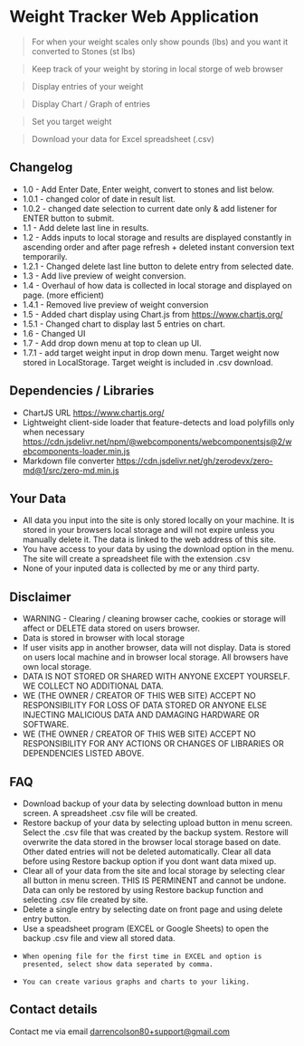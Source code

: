 # Weight Tracker Web Application

> For when your weight scales only show pounds (lbs) and you want it converted to Stones (st lbs)

> Keep track of your weight by storing in local storge of web browser

> Display entries of your weight

> Display Chart / Graph of entries

> Set you target weight

> Download your data for Excel spreadsheet (.csv)

## Changelog

- 1.0 - Add Enter Date, Enter weight, convert to stones and list below.
- 1.0.1 - changed color of date in result list.
- 1.0.2 - changed date selection to current date only & add listener for ENTER button to submit.
- 1.1 - Add delete last line in results.
- 1.2 - Adds inputs to local storage and results are displayed constantly in ascending order and after page refresh + deleted instant conversion text temporarily.
- 1.2.1 - Changed delete last line button to delete entry from selected date.
- 1.3 - Add live preview of weight conversion.
- 1.4 - Overhaul of how data is collected in local storage and displayed on page. (more efficient)
- 1.4.1 - Removed live preview of weight conversion
- 1.5 - Added chart display using Chart.js from https://www.chartjs.org/
- 1.5.1 - Changed chart to display last 5 entries on chart.
- 1.6 - Changed UI
- 1.7 - Add drop down menu at top to clean up UI.
- 1.7.1 - add target weight input in drop down menu. Target weight now stored in LocalStorage. Target weight is included in .csv download.

## Dependencies / Libraries

- ChartJS URL https://www.chartjs.org/
- Lightweight client-side loader that feature-detects and load polyfills only when necessary https://cdn.jsdelivr.net/npm/@webcomponents/webcomponentsjs@2/webcomponents-loader.min.js
- Markdown file converter https://cdn.jsdelivr.net/gh/zerodevx/zero-md@1/src/zero-md.min.js

## Your Data
- All data you input into the site is only stored locally on your machine. It is stored in your browsers local storage and will not expire unless you manually delete it. The data is linked to the web address of this site.
- You have access to your data by using the download option in the menu. The site will create a spreadsheet file with the extension .csv
- None of your inputed data is collected by me or any third party.

## Disclaimer

- WARNING - Clearing / cleaning browser cache, cookies or storage will affect or DELETE data stored on users browser.
- Data is stored in browser with local storage
- If user visits app in another browser, data will not display. Data is stored on users local machine and in browser local storage. All browsers have own local storage.
- DATA IS NOT STORED OR SHARED WITH ANYONE EXCEPT YOURSELF. WE COLLECT NO ADDITIONAL DATA.
- WE (THE OWNER / CREATOR OF THIS WEB SITE) ACCEPT NO RESPONSIBILITY FOR LOSS OF DATA STORED OR ANYONE ELSE INJECTING MALICIOUS DATA AND DAMAGING HARDWARE OR SOFTWARE.
- WE (THE OWNER / CREATOR OF THIS WEB SITE) ACCEPT NO RESPONSIBILITY FOR ANY ACTIONS OR CHANGES OF LIBRARIES OR DEPENDENCIES LISTED ABOVE.

## FAQ
- Download backup of your data by selecting download button in menu screen. A spreadsheet .csv file will be created.
- Restore backup of your data by selecting upload button in menu screen. Select the .csv file that was created by the backup system.
      Restore will overwrite the data stored in the browser local storage based on date. Other dated entries will not be deleted automatically. Clear all data before using Restore backup option if you dont want data mixed up.
- Clear all of your data from the site and local storage by selecting clear all button in menu screen. THIS IS PERMINENT and cannot be undone. Data can only be restored by using Restore backup function and selecting .csv file created by site.
- Delete a single entry by selecting date on front page and using delete entry button.
- Use a speadsheet program (EXCEL or Google Sheets) to open the backup .csv file and view all stored data.
-     When opening file for the first time in EXCEL and option is presented, select show data seperated by comma.
-     You can create various graphs and charts to your liking.

## Contact details

Contact me via email [darrencolson80+support@gmail.com](mailto:darrencolson80+support@gmail.com)
